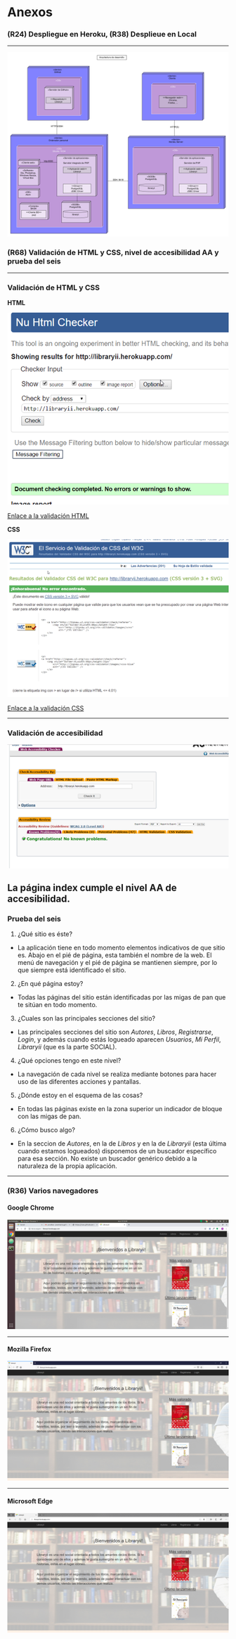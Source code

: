# Anexos

### **(R24) Despliegue en Heroku, (R38) Desplieue en Local**
---

![Diagrama Despliegue](images/despliegue.png)

### **(R68) Validación de HTML y CSS, nivel de accesibilidad AA y prueba del seis**
---
### Validación de HTML y CSS

**HTML**

![Validación HTML](images/prueba_html.png)

[Enlace a la validación HTML](https://validator.w3.org/nu/?doc=http%3A%2F%2Flibraryii.herokuapp.com)

**CSS**

![Validación CSS](images/prueba_css.png)

[Enlace a la validación CSS](https://jigsaw.w3.org/css-validator/validator?uri=http%3A%2F%2Flibraryii.herokuapp.com&profile=css3svg&usermedium=all&warning=1&vextwarning=&lang=es)

---

### Validación de accesibilidad

![Validación accesibilidad](images/prueba_acc.png)

La página index cumple el nivel AA de accesibilidad.
---

### Prueba del seis

 1. ¿Qué sitio es éste?
- La aplicación tiene en todo momento elementos indicativos de que sitio es.  Abajo en el pié de página, esta también el nombre de la web. El menú de navegación y el pié de página se mantienen siempre, por lo que siempre está identificado el sitio.

 2. ¿En qué página estoy?
- Todas las páginas del sitio están identificadas por las migas de pan que te sitúan en todo momento.

 3. ¿Cuales son las principales secciones del sitio?
- Las principales secciones del sitio son *Autores*, *Libros*, *Registrarse*, *Login*, y además cuando estás logueado aparecen *Usuarios*, *Mi Perfil*, *Libraryii* (que es la parte SOCIAL).

 4. ¿Qué opciones tengo en este nivel?
- La navegación de cada nivel se realiza mediante botones para hacer uso de las diferentes acciones y pantallas.

 5. ¿Dónde estoy en el esquema de las cosas?
- En todas las páginas existe en la zona superior un indicador de bloque con las migas de pan.

 6. ¿Cómo busco algo?
- En la seccion de *Autores*, en la de *Libros* y en la de *Libraryii* (esta última cuando estamos logueados) disponemos de un buscador específico para esa sección. No existe un buscador genérico debido a la naturaleza de la propia aplicación.

---

### **(R36) Varios navegadores**

#### **Google Chrome**

![Captura Google Chrome](images/chrome.png)

---

#### **Mozilla Firefox**

![Captura Mozilla Firefox](images/firefox.png)

---

#### **Microsoft Edge**

![Captura Microsoft Edge](images/microsoft.png)
